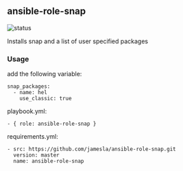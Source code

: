 ## ansible-role-snap

![status](https://travis-ci.org/jamesla/ansible-role-snap.svg?branch=master)

Installs snap and a list of user specified packages

### Usage

add the following variable:
```
snap_packages:
  - name: hel
    use_classic: true
```
playbook.yml:
```
- { role: ansible-role-snap }
```

requirements.yml:
```
- src: https://github.com/jamesla/ansible-role-snap.git
  version: master
  name: ansible-role-snap
```
